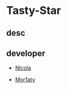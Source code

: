 # Tasty-Star

## desc



## developer

- [Nlcola](https://github.com/Nlcola)

- [Mor1aty](https://github.com/Mor1aty)

